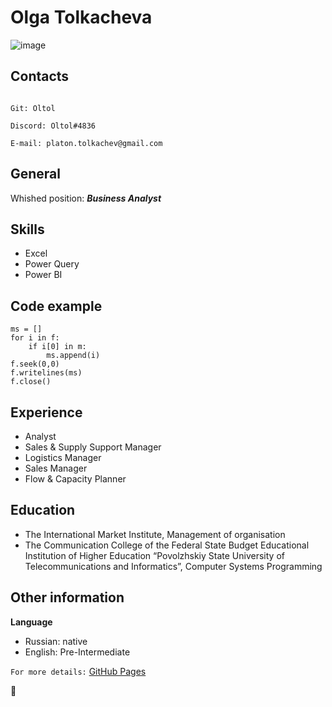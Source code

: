 # Olga Tolkacheva

![image](https://user-images.githubusercontent.com/106727877/172438878-b04cc6db-6c05-473b-a619-54206ebbcf2c.png)


## **Contacts**
```

Git: Oltol

Discord: Oltol#4836

E-mail: platon.tolkachev@gmail.com
```

## **General**
Whished position: **_Business Analyst_**

## **Skills**
* Excel
* Power Query
* Power BI

## **Code example**

```
ms = []
for i in f:
    if i[0] in m:
        ms.append(i)
f.seek(0,0)
f.writelines(ms)
f.close()
```
<!-- This content will not appear in the rendered Markdown -->


## **Experience**
* Analyst
* Sales & Supply Support Manager
* Logistics Manager
* Sales Manager
* Flow & Capacity Planner

## **Education**
* The International Market Institute, Management of organisation
* The Communication College of the Federal State Budget Educational Institution of Higher Education “Povolzhskiy State University of Telecommunications and Informatics”, Computer Systems Programming

## **Other information**

**Language**
- Russian: native
- English: Pre-Intermediate


`For more details:` [GitHub Pages](https://github.com/Oltol/rsschool-cv/cv)

:wave:

